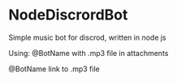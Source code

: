 # NodeDiscrordBot
Simple music bot for discrod, written in node js

Using:
@BotName with .mp3 file in attachments

@BotName link to .mp3 file
